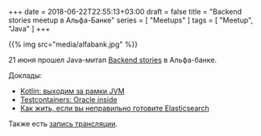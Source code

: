 +++
date = 2018-06-22T22:55:13+03:00
draft = false
title = "Backend stories meetup в Альфа-Банке"
series = [ "Meetups" ]
tags = [ "Meetup", "Java" ]
+++

{{% img src="media/alfabank.jpg" %}}

21 июня прошел Java-митап [Backend stories](https://hr.alfabank.ru/events/backend-stories-meetup) в Альфа-банке.

Доклады:

* [Kotlin: выходим за рамки JVM](https://twitter.com/evgzakharov88/status/1009847790548258819)
* [Testcontainers: Oracle inside](https://twitter.com/mik_fomichev)
* [Как жить, если вы неправильно готовите Elasticsearch](http://dddpaul.github.io/blog/presentations/Elasticsearch-1.pdf)

Также есть [запись трансляции](https://www.youtube.com/watch?v=XT4nk89aSvY).
